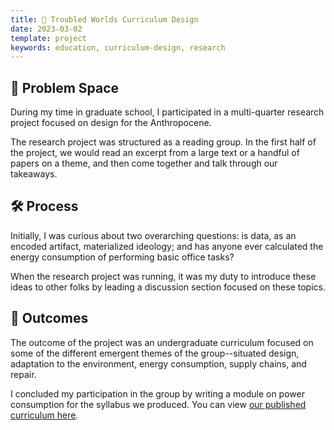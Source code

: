 ```yaml
---
title: 🌃 Troubled Worlds Curriculum Design
date: 2023-03-02
template: project
keywords: education, curriculum-design, research
---
```

## 🤔 Problem Space
During my time in graduate school, I participated in a multi-quarter research project focused on design for the Anthropocene.

The research project was structured as a reading group. In the first half of the project, we would read an excerpt from a large text or a handful of papers on a theme, and then come together and talk through our takeaways.

## 🛠 Process
Initially, I was curious about two overarching questions: is data, as an encoded artifact, materialized ideology; and has anyone ever calculated the energy consumption of performing basic office tasks?

When the research project was running, it was my duty to introduce these ideas to other folks by leading a discussion section focused on these topics.

## 🎉 Outcomes
The outcome of the project was an undergraduate curriculum focused on some of the different emergent themes of the group--situated design, adaptation to the environment, energy consumption, supply chains, and repair.

I concluded my participation in the group by writing a module on power consumption for the syllabus we produced. You can view [our published curriculum here](https://doi.org/10.24242/jclis.v3i1.137).